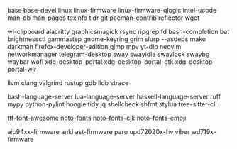 base
base-devel
linux
linux-firmware
linux-firmware-qlogic
intel-ucode
man-db
man-pages
texinfo
tldr
git
pacman-contrib
reflector
wget

wl-clipboard
alacritty
graphicsmagick
rsync
ripgrep
fd
bash-completion
bat
brightnessctl
gammastep
gnome-keyring
grim
slurp --asdeps
mako
darkman
firefox-developer-edition
gimp
mpv
yt-dlp
neovim
networkmanager
telegram-desktop
sway
swayidle
swaylock
swaybg
waybar
wofi
xdg-desktop-portal
xdg-desktop-portal-gtk
xdg-desktop-portal-wlr

llvm
clang
valgrind
rustup
gdb
lldb
strace

bash-language-server
lua-language-server
haskell-language-server
ruff
mypy
python-pylint
hoogle
tidy
jq
shellcheck
shfmt
stylua
tree-sitter-cli

ttf-font-awesome
noto-fonts
noto-fonts-cjk
noto-fonts-emoji

aic94xx-firmware
anki
ast-firmware
paru
upd72020x-fw
viber
wd719x-firmware
